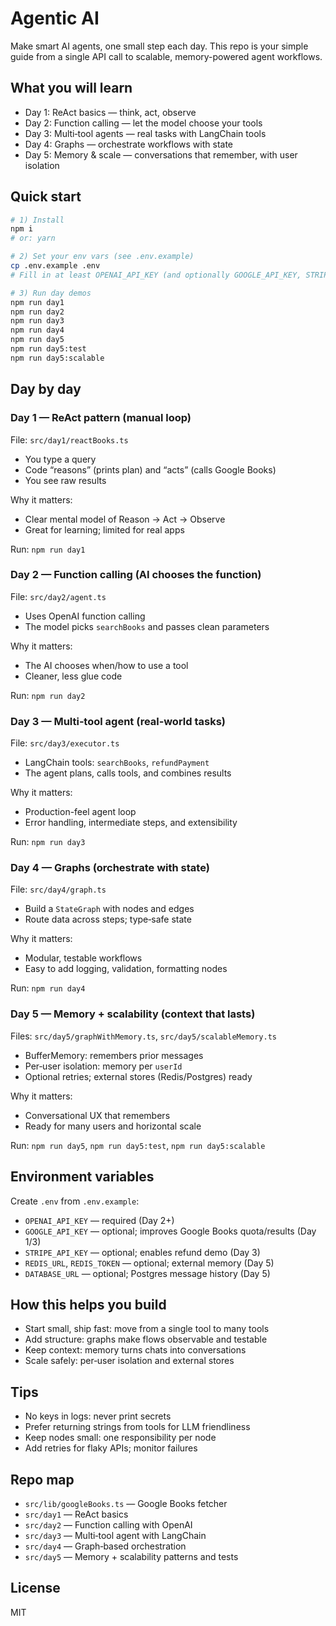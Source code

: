 # Agentic AI

Make smart AI agents, one small step each day. This repo is your simple guide from a single API call to scalable, memory-powered agent workflows.

## What you will learn
- Day 1: ReAct basics — think, act, observe
- Day 2: Function calling — let the model choose your tools
- Day 3: Multi‑tool agents — real tasks with LangChain tools
- Day 4: Graphs — orchestrate workflows with state
- Day 5: Memory & scale — conversations that remember, with user isolation

## Quick start
```bash
# 1) Install
npm i
# or: yarn

# 2) Set your env vars (see .env.example)
cp .env.example .env
# Fill in at least OPENAI_API_KEY (and optionally GOOGLE_API_KEY, STRIPE_API_KEY)

# 3) Run day demos
npm run day1
npm run day2
npm run day3
npm run day4
npm run day5
npm run day5:test
npm run day5:scalable
```

## Day by day

### Day 1 — ReAct pattern (manual loop)
File: `src/day1/reactBooks.ts`
- You type a query
- Code “reasons” (prints plan) and “acts” (calls Google Books)
- You see raw results

Why it matters:
- Clear mental model of Reason → Act → Observe
- Great for learning; limited for real apps

Run: `npm run day1`

### Day 2 — Function calling (AI chooses the function)
File: `src/day2/agent.ts`
- Uses OpenAI function calling
- The model picks `searchBooks` and passes clean parameters

Why it matters:
- The AI chooses when/how to use a tool
- Cleaner, less glue code

Run: `npm run day2`

### Day 3 — Multi‑tool agent (real‑world tasks)
File: `src/day3/executor.ts`
- LangChain tools: `searchBooks`, `refundPayment`
- The agent plans, calls tools, and combines results

Why it matters:
- Production-feel agent loop
- Error handling, intermediate steps, and extensibility

Run: `npm run day3`

### Day 4 — Graphs (orchestrate with state)
File: `src/day4/graph.ts`
- Build a `StateGraph` with nodes and edges
- Route data across steps; type‑safe state

Why it matters:
- Modular, testable workflows
- Easy to add logging, validation, formatting nodes

Run: `npm run day4`

### Day 5 — Memory + scalability (context that lasts)
Files: `src/day5/graphWithMemory.ts`, `src/day5/scalableMemory.ts`
- BufferMemory: remembers prior messages
- Per‑user isolation: memory per `userId`
- Optional retries; external stores (Redis/Postgres) ready

Why it matters:
- Conversational UX that remembers
- Ready for many users and horizontal scale

Run: `npm run day5`, `npm run day5:test`, `npm run day5:scalable`

## Environment variables
Create `.env` from `.env.example`:
- `OPENAI_API_KEY` — required (Day 2+)
- `GOOGLE_API_KEY` — optional; improves Google Books quota/results (Day 1/3)
- `STRIPE_API_KEY` — optional; enables refund demo (Day 3)
- `REDIS_URL`, `REDIS_TOKEN` — optional; external memory (Day 5)
- `DATABASE_URL` — optional; Postgres message history (Day 5)

## How this helps you build
- Start small, ship fast: move from a single tool to many tools
- Add structure: graphs make flows observable and testable
- Keep context: memory turns chats into conversations
- Scale safely: per‑user isolation and external stores

## Tips
- No keys in logs: never print secrets
- Prefer returning strings from tools for LLM friendliness
- Keep nodes small: one responsibility per node
- Add retries for flaky APIs; monitor failures

## Repo map
- `src/lib/googleBooks.ts` — Google Books fetcher
- `src/day1` — ReAct basics
- `src/day2` — Function calling with OpenAI
- `src/day3` — Multi‑tool agent with LangChain
- `src/day4` — Graph‑based orchestration
- `src/day5` — Memory + scalability patterns and tests

## License
MIT


